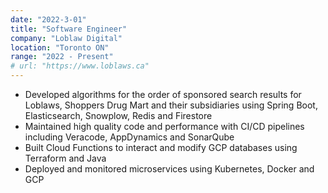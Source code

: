 ```yaml
---
date: "2022-3-01"
title: "Software Engineer"
company: "Loblaw Digital"
location: "Toronto ON"
range: "2022 - Present"
# url: "https://www.loblaws.ca"
---
```


- Developed algorithms for the order of sponsored search results for Loblaws, Shoppers Drug Mart and their subsidiaries using Spring Boot, Elasticsearch, Snowplow, Redis and Firestore
- Maintained high quality code and performance with CI/CD pipelines including Veracode, AppDynamics and SonarQube
- Built Cloud Functions to interact and modify GCP databases using Terraform and Java
- Deployed and monitored microservices using Kubernetes, Docker and GCP
